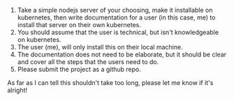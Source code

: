 
1. Take a simple nodejs server of your choosing, make it installable on kubernetes, then write documentation for a user (in this case, me) to install that server on their own kubernetes.
2. You should assume that the user is technical, but isn't knowledgeable on kubernetes.
3. The user (me), will only install this on their local machine.
4. The documentation does not need to be elaborate, but it should be clear and cover all the steps that the users need to do.
5. Please submit the project as a github repo.

As far as I can tell this shouldn't take too long, please let me know if it's alright!